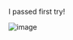 I passed first try!

![image](https://github.com/user-attachments/assets/f9db83fc-4bef-4e36-a563-85dda7e9a649)
